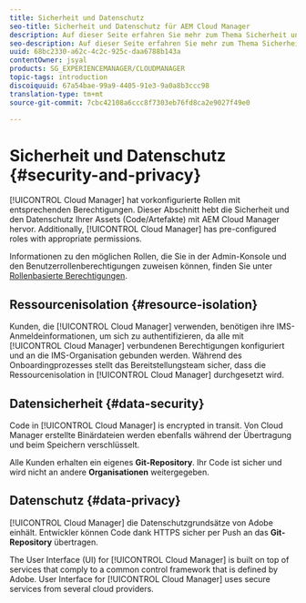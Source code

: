 ```yaml
---
title: Sicherheit und Datenschutz
seo-title: Sicherheit und Datenschutz für AEM Cloud Manager
description: Auf dieser Seite erfahren Sie mehr zum Thema Sicherheit und Datenschutz von Assets (Code/Artefakten).
seo-description: Auf dieser Seite erfahren Sie mehr zum Thema Sicherheit und Datenschutz von Assets (Code/Artefakten) bei Verwendung von AEM Cloud Manager.
uuid: 68bc2330-a62c-4c2c-925c-daa6788b143a
contentOwner: jsyal
products: SG_EXPERIENCEMANAGER/CLOUDMANAGER
topic-tags: introduction
discoiquuid: 67a54bae-99a9-4405-91e3-9a0a8b3ccc98
translation-type: tm+mt
source-git-commit: 7cbc42108a6ccc8f7303eb76fd8ca2e9027f49e0

---
```



# Sicherheit und Datenschutz {#security-and-privacy}

[!UICONTROL Cloud Manager] hat vorkonfigurierte Rollen mit entsprechenden Berechtigungen. Dieser Abschnitt hebt die Sicherheit und den Datenschutz Ihrer Assets (Code/Artefakte) mit AEM Cloud Manager hervor. Additionally, [!UICONTROL Cloud Manager] has pre-configured roles with appropriate permissions.

Informationen zu den möglichen Rollen, die Sie in der Admin-Konsole und den Benutzerrollenberechtigungen zuweisen können, finden Sie unter [Rollenbasierte Berechtigungen](/help/using/role-based-permissions.md).


## Ressourcenisolation {#resource-isolation}

Kunden, die [!UICONTROL Cloud Manager] verwenden, benötigen ihre IMS-Anmeldeinformationen, um sich zu authentifizieren, da alle mit [!UICONTROL Cloud Manager] verbundenen Berechtigungen konfiguriert und an die IMS-Organisation gebunden werden. Während des Onboardingprozesses stellt das Bereitstellungsteam sicher, dass die Ressourcenisolation in [!UICONTROL Cloud Manager] durchgesetzt wird.

## Datensicherheit {#data-security}

Code in [!UICONTROL Cloud Manager] is encrypted in transit. Von Cloud Manager erstellte Binärdateien werden ebenfalls während der Übertragung und beim Speichern verschlüsselt.

Alle Kunden erhalten ein eigenes **Git-Repository**. Ihr Code ist sicher und wird nicht an andere **Organisationen** weitergegeben.

## Datenschutz {#data-privacy}

[!UICONTROL Cloud Manager] die Datenschutzgrundsätze von Adobe einhält. Entwickler können Code dank HTTPS sicher per Push an das **Git-Repository** übertragen.

The User Interface (UI) for [!UICONTROL Cloud Manager]  is built on top of services that comply to a common control framework that is defined by Adobe. User Interface for [!UICONTROL Cloud Manager] uses secure services from several cloud providers.
